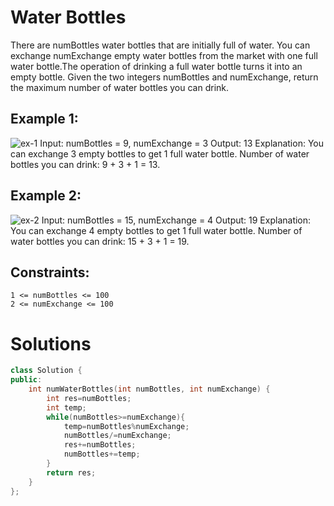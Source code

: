 # Water Bottles
There are numBottles water bottles that are initially full of water. You can exchange numExchange empty water bottles from the market with one full water bottle.The operation of drinking a full water bottle turns it into an empty bottle. Given the two integers numBottles and numExchange, return the maximum number of water bottles you can drink.

## Example 1:
![ex-1](https://assets.leetcode.com/uploads/2020/07/01/sample_1_1875.png)
    Input: numBottles = 9, numExchange = 3
    Output: 13
Explanation: You can exchange 3 empty bottles to get 1 full water bottle.
Number of water bottles you can drink: 9 + 3 + 1 = 13.
## Example 2:
![ex-2](https://assets.leetcode.com/uploads/2020/07/01/sample_2_1875.png)
    Input: numBottles = 15, numExchange = 4
    Output: 19
Explanation: You can exchange 4 empty bottles to get 1 full water bottle. 
Number of water bottles you can drink: 15 + 3 + 1 = 19.
 

## Constraints:

    1 <= numBottles <= 100
    2 <= numExchange <= 100

# Solutions

```cpp
class Solution {
public:
    int numWaterBottles(int numBottles, int numExchange) {
        int res=numBottles;
        int temp;
        while(numBottles>=numExchange){
            temp=numBottles%numExchange;
            numBottles/=numExchange;
            res+=numBottles;
            numBottles+=temp;
        }
        return res;
    }
};
```